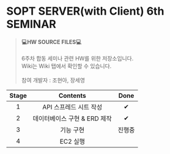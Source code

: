 # SOPT SERVER(with Client) 6th SEMINAR

>#### 💻HW SOURCE FILES💻
>6주차 합동 세미나 관련 HW를 위한 저장소입니다.
<br> Wiki는 Wiki 탭에서 확인할 수 있습니다.
<br><br>참여 개발자 : 조현아, 장세영

|Stage|Contents|Done|
|:--:|:--------------:|:--:|
|1|API 스프레드 시트 작성|✔|
|2|데이터베이스 구현 & ERD 제작|✔|
|3|기능 구현|진행중|
|4|EC2 실행||